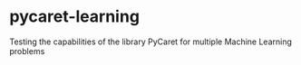 # pycaret-learning
 Testing the capabilities of the library PyCaret for multiple Machine Learning problems
